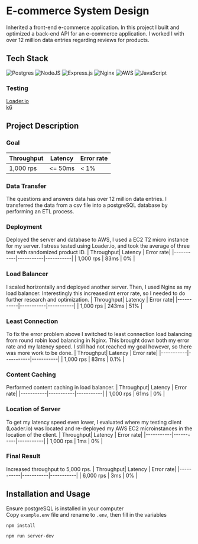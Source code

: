 # E-commerce System Design
Inherited a front-end e-commerce application. In this project I built and optimized a back-end API for an e-commerce application. I worked I with over 12 million data entries regarding reviews for products.
## Tech Stack
![Postgres](https://img.shields.io/badge/postgres-%23316192.svg?style=for-the-badge&logo=postgresql&logoColor=white) ![NodeJS](https://img.shields.io/badge/node.js-6DA55F?style=for-the-badge&logo=node.js&logoColor=white) ![Express.js](https://img.shields.io/badge/express.js-%23404d59.svg?style=for-the-badge&logo=express&logoColor=%2361DAFB) ![Nginx](https://img.shields.io/badge/nginx-%23009639.svg?style=for-the-badge&logo=nginx&logoColor=white) ![AWS](https://img.shields.io/badge/AWS-%23FF9900.svg?style=for-the-badge&logo=amazon-aws&logoColor=white) ![JavaScript](https://img.shields.io/badge/javascript-%23323330.svg?style=for-the-badge&logo=javascript&logoColor=%23F7DF1E)
### Testing
[Loader.io](https://loader.io/)
</br>
[k6](https://k6.io/docs/)

## Project Description
### Goal
| Throughput|  Latency  | Error rate|
|-----------|-----------|-----------|
| 1,000 rps |  <= 50ms  |   < 1%    |

### Data Transfer
The questions and answers data has over 12 million data entries. I transferred the data from a csv file into a postgreSQL database by performing an ETL process.

### Deployment
Deployed the server and database to AWS, I used a EC2 T2 micro instance for my server. I stress tested using Loader.io, and took the average of three test with randomized product ID.
| Throughput|  Latency  | Error rate|
|-----------|-----------|-----------|
| 1,000 rps |  83ms     |    0%     |

### Load Balancer
I scaled horizontally and deployed another server. Then, I used Nginx as my load balancer. Interestingly this increased mt error rate, so I needed to do further research and optimization.
| Throughput|  Latency  | Error rate|
|-----------|-----------|-----------|
| 1,000 rps |   243ms   |     51%   |

### Least Connection
To fix the error problem above I switched to least connection load balancing from round robin load balancing in Nginx. This brought down both my error rate and my latency speed. I still had not reached my goal however, so there was more work to be done.
| Throughput|  Latency  | Error rate|
|-----------|-----------|-----------|
| 1,000 rps |    83ms    |     0.1% |

### Content Caching
Performed content caching in load balancer.
| Throughput|  Latency  | Error rate|
|-----------|-----------|-----------|
| 1,000 rps |   61ms    |   0%      |

### Location of Server
To get my latency speed even lower, I evaluated where my testing client (Loader.io) was located and re-deployed my AWS EC2 microinstances in the location of the client.
| Throughput|  Latency  | Error rate|
|-----------|-----------|-----------|
| 1,000 rps |   1ms    |   0%      |

### Final Result
Increased throughput to 5,000 rps.
| Throughput|  Latency  | Error rate|
|-----------|-----------|-----------|
| 6,000 rps |    3ms    |     0%    |

## Installation and Usage
Ensure postgreSQL is installed in your computer
</br>
Copy `example.env` file and rename to `.env`, then fill in the variables
```
npm install
```
```
npm run server-dev
```
